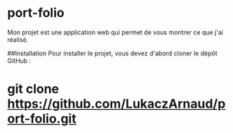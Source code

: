# port-folio
Mon projet est une application web qui permet de vous montrer ce que j'ai réalisé.

##Installation
Pour installer le projet, vous devez d'abord cloner le dépôt GitHub :
# git clone https://github.com/LukaczArnaud/port-folio.git

